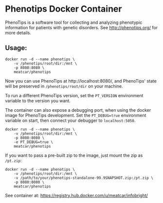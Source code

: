 Phenotips Docker Container
=================

PhenoTips is a software tool for collecting and analyzing phenotypic
information for patients with genetic disorders. See http://phenotips.org/ for
more details.

## Usage: 

    docker run -d --name phenotips \
        -v /phenotips/root/dir:/mnt \
        -p 8080:8080 \
        meatcar/phenotips

Now you can use PhenoTips at http://localhost:8080/, and PhenoTips' state will
be preserved in `/phenotips/root/dir` on your machine.

To run a different PhenoTips version, set the `PT_VERSION` environment variable
to the version you want.

The container can also expose a debugging port, when using the docker image for
PhenoTips development. Set the `PT_DEBUG=true` environment variable on start,
then connect your debugger to `localhost:5050`.

    docker run -d --name phenotips \
        -v /phenotips/root/dir:/mnt \
        -p 8080:8080 \
        -e PT_DEBUG=true \
        meatcar/phenotips

If you want to pass a pre-built zip to the image, just mount the zip as
`/pt.zip`:

    docker run -d --name phenotips \
        -v /phenotips/root/dir:/mnt \
        -v /path/to/your/phenotips-standalone-99.9SNAPSHOT.zip:/pt.zip \
        -p 8080:8080 \
        meatcar/phenotips

See container at: https://registry.hub.docker.com/u/meatcar/infobright/
